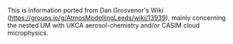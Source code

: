 This is information ported from Dan Grosvenor's Wiki (https://groups.io/g/AtmosModellingLeeds/wiki/13939), mainly concerning the nested UM with UKCA aerosol-chemistry and/or CASIM cloud microphysics.
